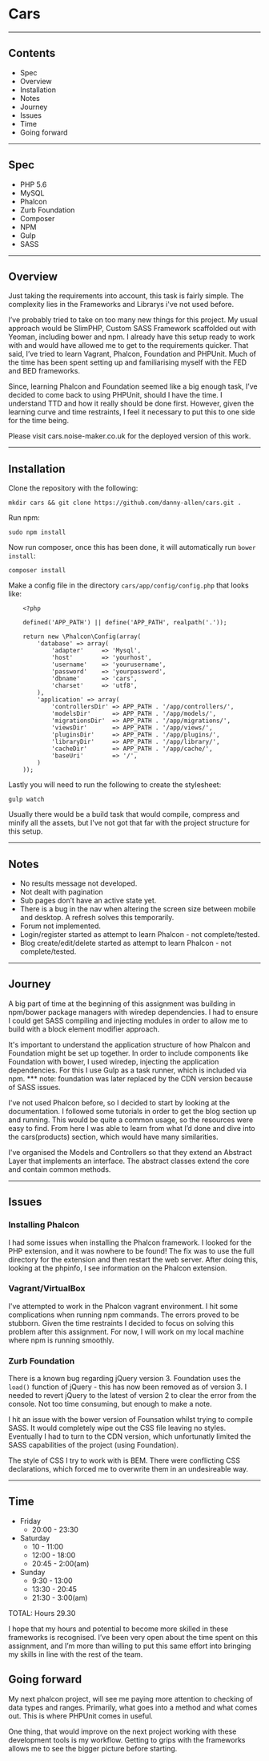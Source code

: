 # Cars

---

## Contents

* Spec
* Overview
* Installation
* Notes
* Journey
* Issues
* Time
* Going forward

---


## Spec

* PHP 5.6
* MySQL
* Phalcon
* Zurb Foundation
* Composer
* NPM
* Gulp
* SASS

---

## Overview

Just taking the requirements into account, this task is fairly simple. The complexity lies in the Frameworks and Librarys i've not used before.

I’ve probably tried to take on too many new things for this project. My usual approach would be SlimPHP, Custom SASS Framework scaffolded out with Yeoman, including bower and npm. I already have this setup ready to work with and would have allowed me to get to the requirements quicker. That said, I’ve tried to learn Vagrant, Phalcon, Foundation and PHPUnit. Much of the time has been spent setting up and familiarising myself with the FED and BED frameworks.

Since, learning Phalcon and Foundation seemed like a big enough task, I’ve decided to come back to using PHPUnit, should I have the time. I understand TTD and how it really should be done first. However, given the learning curve and time restraints, I feel it necessary to put this to one side for the time being.

Please visit cars.noise-maker.co.uk for the deployed version of this work.

---


## Installation

Clone the repository with the following:

```mkdir cars && git clone https://github.com/danny-allen/cars.git .```

Run npm:

```sudo npm install```

Now run composer, once this has been done, it will automatically run `bower install`:

```composer install```

Make a config file in the directory `cars/app/config/config.php` that looks like:

```
	<?php

	defined('APP_PATH') || define('APP_PATH', realpath('.'));

	return new \Phalcon\Config(array(
	    'database' => array(
	        'adapter'     => 'Mysql',
	        'host'        => 'yourhost',
	        'username'    => 'yourusername',
	        'password'    => 'yourpassword',
	        'dbname'      => 'cars',
	        'charset'     => 'utf8',
	    ),
	    'application' => array(
	        'controllersDir' => APP_PATH . '/app/controllers/',
	        'modelsDir'      => APP_PATH . '/app/models/',
	        'migrationsDir'  => APP_PATH . '/app/migrations/',
	        'viewsDir'       => APP_PATH . '/app/views/',
	        'pluginsDir'     => APP_PATH . '/app/plugins/',
	        'libraryDir'     => APP_PATH . '/app/library/',
	        'cacheDir'       => APP_PATH . '/app/cache/',
	        'baseUri'        => '/',
	    )
	));
```

Lastly you will need to run the following to create the stylesheet:

```gulp watch```

Usually there would be a build task that would compile, compress and minify all the assets, but I've not got that far with the project structure for this setup.


---


## Notes

* No results message not developed.
* Not dealt with pagination
* Sub pages don’t have an active state yet.
* There is a bug in the nav when altering the screen size between mobile and desktop. A refresh solves this temporarily.
* Forum not implemented.
* Login/register started as attempt to learn Phalcon - not complete/tested.
* Blog create/edit/delete started as attempt to learn Phalcon - not complete/tested.



---


## Journey

A big part of time at the beginning of this assignment was building in npm/bower package managers with wiredep dependencies. I had to ensure I could get SASS compiling and injecting modules in order to allow me to build with a block element modifier approach.

It's important to understand the application structure of how Phalcon and Foundation might be set up together. In order to include components like Foundation with bower, I used wiredep, injecting the application dependencies. For this I use Gulp as a task runner, which is included via npm. *** note: foundation was later replaced by the CDN version because of SASS issues.

I've not used Phalcon before, so I decided to start by looking at the documentation. I followed some tutorials in order to get the blog section up and running. This would be quite a common usage, so the resources were easy to find. From here I was able to learn from what I’d done and dive into the cars(products) section, which would have many similarities.

I've organised the Models and Controllers so that they extend an Abstract Layer that implements an interface. The abstract classes extend the core and contain common methods.


---


## Issues

### Installing Phalcon

I had some issues when installing the Phalcon framework. I looked for the PHP extension, and it was nowhere to be found! The fix was to use the full directory for the extension and then restart the web server. After doing this, looking at the phpinfo, I see information on the Phalcon extension.


### Vagrant/VirtualBox

I've attempted to work in the Phalcon vagrant environment. I hit some complications when running npm commands. The errors proved to be stubborn. Given the time restraints I decided to focus on solving this problem after this assignment. For now, I will work on my local machine where npm is running smoothly.


### Zurb Foundation

There is a known bug regarding jQuery version 3. Foundation uses the `load()` function of jQuery - this has now been removed as of version 3. I needed to revert jQuery to the latest of version 2 to clear the error from the console. Not too time consuming, but enough to make a note.

I hit an issue with the bower version of Founsation whilst trying to compile SASS. It would completely wipe out the CSS file leaving no styles. Eventually I had to turn to the CDN version, which unfortunatly limited the SASS capabilities of the project (using Foundation).

The style of CSS I try to work with is BEM. There were conflicting CSS declarations, which forced me to overwrite them in an undesireable way.


---


## Time

* Friday
	+ 20:00 - 23:30
* Saturday
	+ 10 - 11:00
	+ 12:00 - 18:00
	+ 20:45 - 2:00(am)
* Sunday
	+ 9:30 - 13:00
	+ 13:30 - 20:45
	+ 21:30 - 3:00(am)

TOTAL: Hours 29.30

I hope that my hours and potential to become more skilled in these frameworks is recognised. I’ve been very open about the time spent on this assignment, and I’m more than willing to put this same effort into bringing my skills in line with the rest of the team.


## Going forward

My next phalcon project, will see me paying more attention to checking of data types and ranges. Primarily, what goes into a method and what comes out. This is where PHPUnit comes in useful.

One thing, that would improve on the next project working with these development tools is my workflow. Getting to grips with the frameworks allows me to see the bigger picture before starting. 


